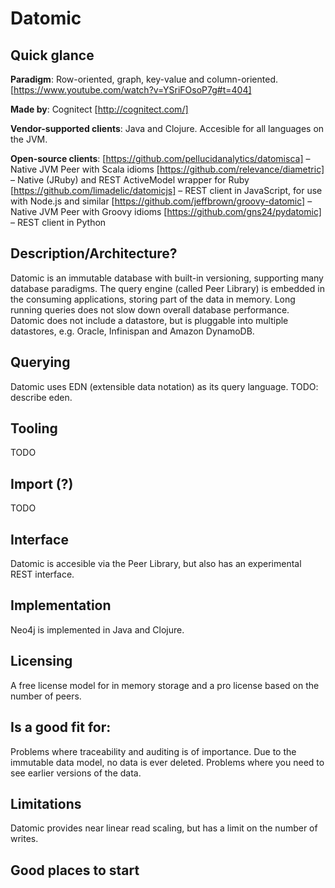 # Datomic

## Quick glance

**Paradigm**: Row-oriented, graph, key-value and column-oriented.  [https://www.youtube.com/watch?v=YSriFOsoP7g#t=404]

**Made by**: Cognitect [http://cognitect.com/]

**Vendor-supported clients**: Java and Clojure. Accesible for all languages on the JVM. 

**Open-source clients**: 
[https://github.com/pellucidanalytics/datomisca] – Native JVM Peer with Scala idioms
[https://github.com/relevance/diametric] – Native (JRuby) and REST ActiveModel wrapper for Ruby
[https://github.com/limadelic/datomicjs] – REST client in JavaScript, for use with Node.js and similar
[https://github.com/jeffbrown/groovy-datomic] – Native JVM Peer with Groovy idioms
[https://github.com/gns24/pydatomic] – REST client in Python


## Description/Architecture?

Datomic is an immutable database with built-in versioning, supporting many database paradigms. The query engine (called Peer Library) is embedded in the consuming applications, storing part of the data in memory. Long running queries does not slow down overall database performance. Datomic does not include a datastore, but is pluggable into multiple datastores, e.g. Oracle, Infinispan and Amazon DynamoDB.


## Querying

Datomic uses EDN (extensible data notation) as its query language. TODO: describe eden.

## Tooling
TODO

## Import (?)
TODO

## Interface

Datomic is accesible via the Peer Library, but also has an experimental REST interface.

## Implementation

Neo4j is implemented in Java and Clojure. 

## Licensing

A free license model for in memory storage and a pro license based on the number of peers.

## Is a good fit for:

Problems where traceability and auditing is of importance. Due to the immutable data model, no data is ever deleted. Problems where you need to see earlier versions of the data.

## Limitations

Datomic provides near linear read scaling, but has a limit on the number of writes.

## Good places to start


